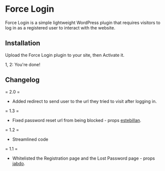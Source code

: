 # Force Login

Force Login is a simple lightweight WordPress plugin that requires visitors to log in as a registered user to interact with the website.

## Installation ##

Upload the Force Login plugin to your site, then Activate it.

1, 2: You're done!

## Changelog ##

= 2.0 =
* Added redirect to send user to the url they tried to visit after logging in.

= 1.3 =
* Fixed password reset url from being blocked - props [estebillan](http://profiles.wordpress.org/estebillan).

= 1.2 =
* Streamlined code

= 1.1 =
* Whitelisted the Registration page and the Lost Password page - props [jabdo](http://profiles.wordpress.org/jabdo).
